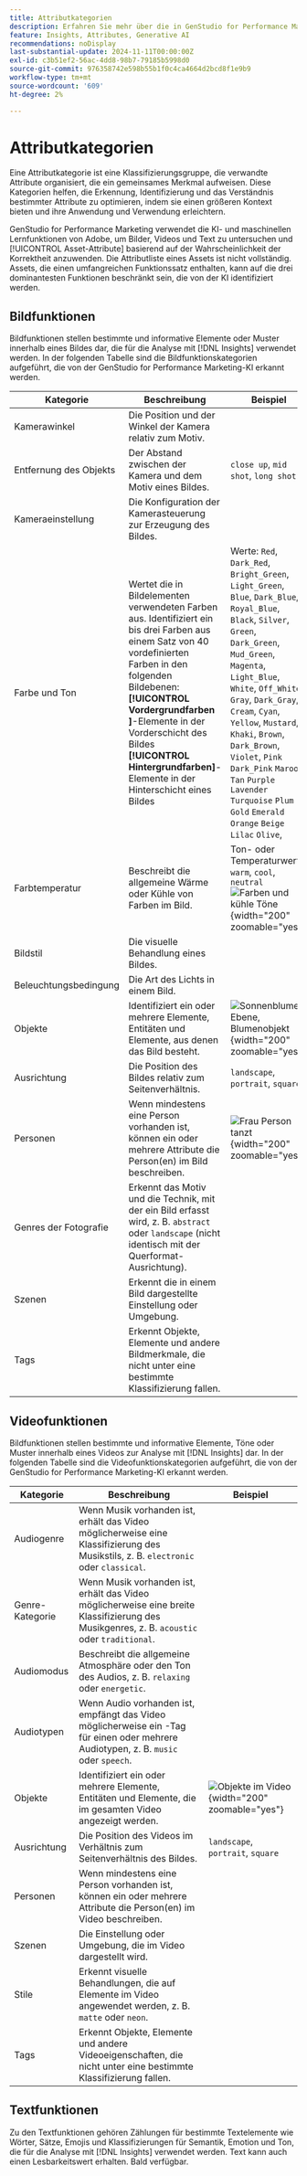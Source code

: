 ```yaml
---
title: Attributkategorien
description: Erfahren Sie mehr über die in GenStudio for Performance Marketing verwendeten Attributkategorien.
feature: Insights, Attributes, Generative AI
recommendations: noDisplay
last-substantial-update: 2024-11-11T00:00:00Z
exl-id: c3b51ef2-56ac-4dd8-98b7-79185b5998d0
source-git-commit: 976358742e598b55b1f0c4ca4664d2bcd8f1e9b9
workflow-type: tm+mt
source-wordcount: '609'
ht-degree: 2%

---
```


# Attributkategorien

Eine Attributkategorie ist eine Klassifizierungsgruppe, die verwandte Attribute organisiert, die ein gemeinsames Merkmal aufweisen. Diese Kategorien helfen, die Erkennung, Identifizierung und das Verständnis bestimmter Attribute zu optimieren, indem sie einen größeren Kontext bieten und ihre Anwendung und Verwendung erleichtern.

GenStudio for Performance Marketing verwendet die KI- und maschinellen Lernfunktionen von Adobe, um Bilder, Videos und Text zu untersuchen und [!UICONTROL Asset-Attribute] basierend auf der Wahrscheinlichkeit der Korrektheit anzuwenden. Die Attributliste eines Assets ist nicht vollständig. Assets, die einen umfangreichen Funktionssatz enthalten, kann auf die drei dominantesten Funktionen beschränkt sein, die von der KI identifiziert werden.

## Bildfunktionen

Bildfunktionen stellen bestimmte und informative Elemente oder Muster innerhalb eines Bildes dar, die für die Analyse mit [!DNL Insights] verwendet werden. In der folgenden Tabelle sind die Bildfunktionskategorien aufgeführt, die von der GenStudio for Performance Marketing-KI erkannt werden.

<!-- For the writer: turn off word wrap to work with these tables. Option + Z -->

| Kategorie | Beschreibung | Beispiel |
| ----------------------- | ----------------------------------------------------------------------------------------------------- | ------------------------------------------------------------------------------------------------------------------------------------------------------------------------------ |
| Kamerawinkel | Die Position und der Winkel der Kamera relativ zum Motiv. |                                                                                                                                                                                |
| Entfernung des Objekts | Der Abstand zwischen der Kamera und dem Motiv eines Bildes. | `close up`, `mid shot`, `long shot` |
| Kameraeinstellung | Die Konfiguration der Kamerasteuerung zur Erzeugung des Bildes. |                                                                                                                                                                                |
| Farbe und Ton | Wertet die in Bildelementen verwendeten Farben aus. Identifiziert ein bis drei Farben aus einem Satz von 40 vordefinierten Farben in den folgenden Bildebenen:<br>**[!UICONTROL Vordergrundfarben ]**-Elemente in der Vorderschicht des Bildes<br>**[!UICONTROL Hintergrundfarben]**-Elemente in der Hinterschicht eines Bildes | Werte: `Red`, `Dark_Red`, `Bright_Green`, `Light_Green`, `Blue`, `Dark_Blue`, `Royal_Blue`, `Black`, `Silver`, `Green`, `Dark_Green`, `Mud_Green`, `Magenta`, `Light_Blue`, `White`, `Off_White`, `Gray`, `Dark_Gray`, `Cream`, `Cyan`, `Yellow`, `Mustard`, `Khaki`, `Brown`, `Dark_Brown`, `Violet`, `Pink` `Dark_Pink` `Maroon` `Tan` `Purple` `Lavender` `Turquoise` `Plum` `Gold` `Emerald` `Orange` `Beige` `Lilac` `Olive`, |
| Farbtemperatur | Beschreibt die allgemeine Wärme oder Kühle von Farben im Bild. | Ton- oder Temperaturwerte: `warm`, `cool`, `neutral`<br>![Farben und kühle Töne](../../assets/category/image-color-temp.png){width="200" zoomable="yes"} |
| Bildstil | Die visuelle Behandlung eines Bildes. |                                                                                                                                                                                |
| Beleuchtungsbedingung | Die Art des Lichts in einem Bild. |                                                                                                                                                                                |
| Objekte | Identifiziert ein oder mehrere Elemente, Entitäten und Elemente, aus denen das Bild besteht. | ![Sonnenblume, Ebene, Blumenobjekt](../../assets/category/image-objects.png){width="200" zoomable="yes"} |
| Ausrichtung | Die Position des Bildes relativ zum Seitenverhältnis. | `landscape`, `portrait`, `square` |
| Personen | Wenn mindestens eine Person vorhanden ist, können ein oder mehrere Attribute die Person(en) im Bild beschreiben. | ![Frau Person tanzt](../../assets/category/image-people.png){width="200" zoomable="yes"} |
| Genres der Fotografie | Erkennt das Motiv und die Technik, mit der ein Bild erfasst wird, z. B. `abstract` oder `landscape` (nicht identisch mit der Querformat-Ausrichtung). |           |
| Szenen | Erkennt die in einem Bild dargestellte Einstellung oder Umgebung. |                                             |
| Tags | Erkennt Objekte, Elemente und andere Bildmerkmale, die nicht unter eine bestimmte Klassifizierung fallen. |                                      |

<!-- Not yet approved by legal
| Attention distribution  | The level of viewer attention spread across an image.                                                 | `high`, `medium`, `low`                                                                                                                                                                                                    |
| Content density         | The amount of information or detail in an image.                                                      | `high`, `medium`, `low`                                                                                                                                                                                                    |
-->

## Videofunktionen

Bildfunktionen stellen bestimmte und informative Elemente, Töne oder Muster innerhalb eines Videos zur Analyse mit [!DNL Insights] dar. In der folgenden Tabelle sind die Videofunktionskategorien aufgeführt, die von der GenStudio for Performance Marketing-KI erkannt werden.

| Kategorie | Beschreibung | Beispiel |
| ------------------- | ------------------------------------------------------------------------------------------------------------ | --------------------------------------------------------------------------------------- |
| Audiogenre | Wenn Musik vorhanden ist, erhält das Video möglicherweise eine Klassifizierung des Musikstils, z. B. `electronic` oder `classical`. |          |
| Genre-Kategorie | Wenn Musik vorhanden ist, erhält das Video möglicherweise eine breite Klassifizierung des Musikgenres, z. B. `acoustic` oder `traditional`. |          |
| Audiomodus | Beschreibt die allgemeine Atmosphäre oder den Ton des Audios, z. B. `relaxing` oder `energetic`. |          |
| Audiotypen | Wenn Audio vorhanden ist, empfängt das Video möglicherweise ein -Tag für einen oder mehrere Audiotypen, z. B. `music` oder `speech`. |          |
| Objekte | Identifiziert ein oder mehrere Elemente, Entitäten und Elemente, die im gesamten Video angezeigt werden. | ![Objekte im Video](../../assets/category/video-objects.png){width="200" zoomable="yes"} |
| Ausrichtung | Die Position des Videos im Verhältnis zum Seitenverhältnis des Bildes. | `landscape`, `portrait`, `square` |
| Personen | Wenn mindestens eine Person vorhanden ist, können ein oder mehrere Attribute die Person(en) im Video beschreiben. |        |
| Szenen | Die Einstellung oder Umgebung, die im Video dargestellt wird. |        |
| Stile | Erkennt visuelle Behandlungen, die auf Elemente im Video angewendet werden, z. B. `matte` oder `neon`. |        |
| Tags | Erkennt Objekte, Elemente und andere Videoeigenschaften, die nicht unter eine bestimmte Klassifizierung fallen. |        |

## Textfunktionen

Zu den Textfunktionen gehören Zählungen für bestimmte Textelemente wie Wörter, Sätze, Emojis und Klassifizierungen für Semantik, Emotion und Ton, die für die Analyse mit [!DNL Insights] verwendet werden. Text kann auch einen Lesbarkeitswert erhalten. Bald verfügbar.

<!-- Not yet approved by legal

The following table lists the image feature categories recognized by the GenStudio for Performance Marketing AI.

| Category             | Description | Example |
|----------------------|-------------|--------|
| Emojis Count         |             |        |
| HashTags Count       |             |        |
| Keywords             |             |        |
| Marketing Emotions   |             |        |
| Narratives           | Text that represents an overarching situation, theme, or a story. Narratives can communicate values, purpose, or identity that resonates with consumers on many levels.   |        |
| Persuasion Strategies|             |        |
| Readability          |             |        |
| Tone of voice        | | |
-->
